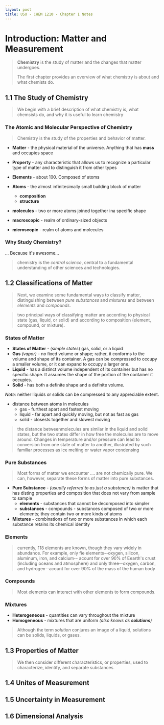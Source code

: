 ```yaml
---
layout: post
title: USU - CHEM 1210 - Chapter 1 Notes
---
```


# Introduction: Matter and Measurement

> __Chemistry__ is the study of matter and the changes that matter undergoes.
> 
> The first chapter provides an overview of what chemistry is about and what chemists do.



## 1.1 The Study of Chemistry

> We begin with a brief description of what chemistry is, what chemsists do, and why it is useful to learn chemistry

### The Atomic and Molecular Perspective of Chemistry

> Chemistry is the study of the properties and behavior of matter.

- __Matter__ - the physical material of the universe. Anything that has __mass__ and occupies space
- __Property__ - any characteristic that allows us to recognize a particular type of matter and to distinguish it from other types
- __Elements__ - about 100. Composed of atoms
- __Atoms__ - the almost infinitesimally small building block of matter
    + __composition__
    + __structure__
- __molecules__ - two or more atoms joined together ina specific shape

- __macroscopic__ - realm of ordinary-sized objects
- __microscopic__ - realm of atoms and molecules

### Why Study Chemistry?

... Because it's awesome...

> chemistry is the _central science_, central to a fundamental understanding of other sciences and technologies.

## 1.2 Classifications of Matter

> Next, we examine some fundamental ways to classify matter, distinguishing between _pure substances_ and _mixtures_ and between _elements_ and _compounds_.

> two principal ways of classifying matter are according to physical state (gas, liquid, or solid) and according to composition (element, compound, or mixture).

### States of Matter

- __States of Matter__ - (_simple states_) gas, solid, or a liquid
- __Gas__ _(vapor)_ - no fixed volume or shape; rather, it conforms to the volume and shape of its container. A gas can be compressed to occupy a smaller volume, or it can expand to occupy a larger one.
- __Liquid__ - has a distinct volume independent of its container but has no specific shape. It assumes the shape of the portion of the container it occupies.
- __Solid__ - has both a definite shape and a definite volume.

_Note:_ neither liquids or solids can be compressed to any appreciable extent.

- distance between atoms in molecules
    + gas - furthest apart and fastest moving
    + liquid - far apart and quickly moving, but not as fast as gas
    + solid - closests together and slowest moving

> the distance betweenmolecules are similar in the liquid and solid states, but the two states differ in how free the molecules are to move around. Changes in temperature and/or pressure can lead to conversion from one state of matter to another, illustrated by such familiar processes as ice melting or water vapor condensing

### Pure Substances

> Most forms of matter we encounter .... are not chemically pure. We can, however, separate these forms of matter into pure substances.

- __Pure Substance__ - _(usually referred to as just a substance)_ is matter that has disting properties and composition that does not vary from sample to sample
    + __elements__ - substances that cannot be decomposed into simpler 
    + __substances__ - compounds - substances composed of two or more elements; they contain two or more kinds of atoms
- __Mixtures__ - combinations of two or more substances in which each substance retains its chemical identity

### Elements

> currently, 118 elements are known, though they vary widely in abundance. For example, only fie elements--oxygen, silicon, aluminum, iron, and calcium-- acount for over 90% of Eearth's crust (including oceans and atmosphere) and only three--oxygen, carbon, and hydrogen--acount for over 90% of the mass of the human body

### Compounds

> Most elements can interact with other elements to form compounds.

### Mixtures

- __Heterogeneous__ - quantities can vary throughout the mixture
- __Homogeneous__ - mixtures that are uniform *(also knows as __solutions__)*

> Although the term _solution_ conjures an image of a liquid, solutions can be solids, liquids, or gases.

## 1.3 Properties of Matter

> We then consider different characteristics, or properties, used to characterize, identify, and separate substances.

## 1.4 Unites of Measurement

## 1.5 Uncertainty in Measurement

## 1.6 Dimensional Analysis